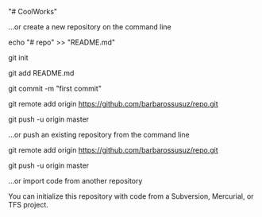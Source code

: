 "# CoolWorks" 

…or create a new repository on the command line

echo "# repo" >> "README.md"

git init

git add README.md

git commit -m "first commit"

git remote add origin  https://github.com/barbarossusuz/repo.git

git push -u origin master


…or push an existing repository from the command line

git remote add origin  https://github.com/barbarossusuz/repo.git

git push -u origin master


…or import code from another repository

You can initialize this repository with code from a Subversion, Mercurial, or TFS project.
